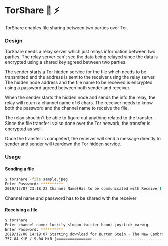 # TorShare :rocket: :zap:

TorShare enables file sharing between two parties over Tor.

### Design

TorShare needs a relay server which just relays information between two parties. The relay server can't see the data being relayed since the data is encrypted using a shared key agreed between two parties.

The sender starts a Tor hidden service for the file which needs to be transmitted and the address is sent to the receiver using the relay server. The hidden node address and the file name to be received is encrypted using a password agreed between both sender and receiver. 

When the sender starts the hidden node and sends the info the relay, the relay will return a channel name of 6 chars. The receiver needs to know both the password and the channel name to receive the file.

The relay shouldn't be able to figure out anything related to the transfer. Since the file transfer is also done over the Tor network, the transfer is encrypted as well.

Once the transfer is completed, the receiver will send a message directly to sender and sender will teardown the Tor hidden service.


### Usage

#### Sending a file

```bash
$ torshare -file sample.jpeg
Enter Password: **********
2019/12/07 23:18:22 Channel Name(Has to be communicated with Receiver): luckily-slogan-twitter-haunt-joystick-earwig
```

Channel name and password has to be shared with the receiver

#### Receiving a file

```bash
$ torshare
Enter channel name: luckily-slogan-twitter-haunt-joystick-earwig
Enter Password: **********
2019/12/08 14:19:07 Starting download for Burton Stein - The New Cambridge History of India_ Vijayanagara-Cambridge University Press (1990).pdf
757.84 KiB / 9.04 MiB [===============>-----------------------------------]   8.19% 86.77 KiB/s 01m37s
```